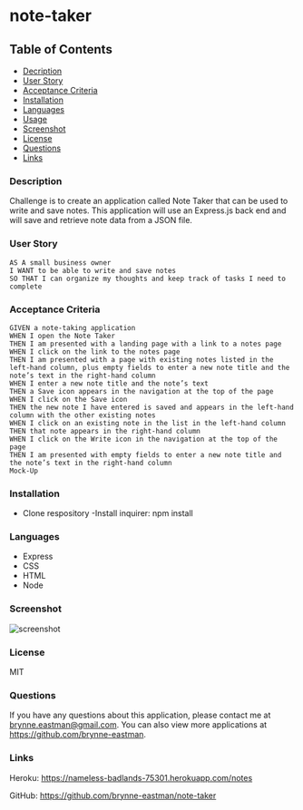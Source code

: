 # note-taker

## Table of Contents
* [Decription](#description)
* [User Story](#userStory)
* [Acceptance Criteria](#acceptanceCriteria)
* [Installation](#installation)
* [Languages](#languages)
* [Usage](#usage)
* [Screenshot](#screenshot)
* [License](#license)
* [Questions](#questions)
* [Links](#links)
  

### Description
Challenge is to create an application called Note Taker that can be used to write and save notes. This application will use an Express.js back end and will save and retrieve note data from a JSON file.

### User Story
```
AS A small business owner
I WANT to be able to write and save notes
SO THAT I can organize my thoughts and keep track of tasks I need to complete
```

### Acceptance Criteria
```
GIVEN a note-taking application
WHEN I open the Note Taker
THEN I am presented with a landing page with a link to a notes page
WHEN I click on the link to the notes page
THEN I am presented with a page with existing notes listed in the left-hand column, plus empty fields to enter a new note title and the note’s text in the right-hand column
WHEN I enter a new note title and the note’s text
THEN a Save icon appears in the navigation at the top of the page
WHEN I click on the Save icon
THEN the new note I have entered is saved and appears in the left-hand column with the other existing notes
WHEN I click on an existing note in the list in the left-hand column
THEN that note appears in the right-hand column
WHEN I click on the Write icon in the navigation at the top of the page
THEN I am presented with empty fields to enter a new note title and the note’s text in the right-hand column
Mock-Up
```

### Installation
- Clone respository
-Install inquirer: npm install

### Languages
- Express
- CSS
- HTML
- Node

### Screenshot
![screenshot](../public/assets/images/note-taker-1.PNG)

### License
MIT

### Questions
If you have any questions about this application, please contact me at brynne.eastman@gmail.com.  You can also view more applications at https://github.com/brynne-eastman.

### Links

Heroku: https://nameless-badlands-75301.herokuapp.com/notes

GitHub: https://github.com/brynne-eastman/note-taker

